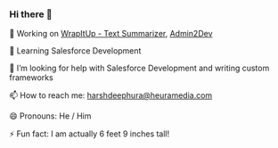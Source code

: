 ### Hi there 👋

🔭 Working on [WrapItUp - Text Summarizer](https://apps.apple.com/app/id1017676504), [Admin2Dev](https://admin2dev.com)

🌱 Learning Salesforce Development

🤔 I’m looking for help with Salesforce Development and writing custom frameworks

📫 How to reach me: harshdeephura@heuramedia.com

😄 Pronouns: He / Him

⚡ Fun fact: I am actually 6 feet 9 inches tall!
